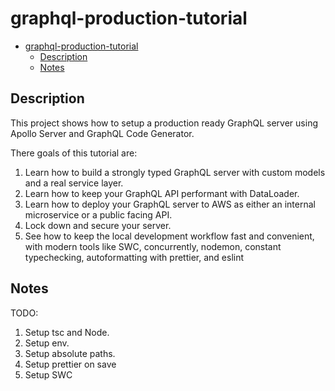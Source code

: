 # graphql-production-tutorial

- [graphql-production-tutorial](#graphql-production-tutorial)
  - [Description](#description)
  - [Notes](#notes)

## Description

This project shows how to setup a production ready GraphQL server using Apollo Server and GraphQL Code Generator.

There goals of this tutorial are:

1. Learn how to build a strongly typed GraphQL server with custom models and a real service layer.
2. Learn how to keep your GraphQL API performant with DataLoader.
3. Learn how to deploy your GraphQL server to AWS as either an internal microservice or a public facing API.
4. Lock down and secure your server.
5. See how to keep the local development workflow fast and convenient, with modern tools like SWC, concurrently, nodemon, constant typechecking, autoformatting with prettier, and eslint

## Notes

TODO:

1. Setup tsc and Node.
2. Setup env.
3. Setup absolute paths.
4. Setup prettier on save
5. Setup SWC
